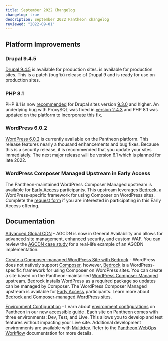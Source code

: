 ```yaml
---
title: September 2022 Changelog
changelog: true
description: September 2022 Pantheon changelog
reviewed: "2022-09-01"
---
```


## Platform Improvements

### Drupal 9.4.5

[Drupal 9.4.5](https://www.drupal.org/project/drupal/releases/9.4.5) is available for production sites. is available for production sites. This is a patch (bugfix) release of Drupal 9 and is ready for use on production sites.

### PHP 8.1

PHP 8.1 is now [recommended](https://pantheon.io/docs/php-versions) for Drupal sites version [9.3.0](https://www.drupal.org/docs/system-requirements/php-requirements#versions) and higher. An underlying bug with ProxySQL was fixed in [version 2.4.3](https://proxysql.com/blog/releasing-proxysql-v2-4-3/) and PHP 8.1 was updated on the platform to incorporate this fix.

### WordPress 6.0.2

[WordPress 6.0.2](https://wordpress.org/news/2022/08/wordpress-6-0-2-security-and-maintenance-release/) is currently available on the Pantheon platform. This release features nearly a thousand enhancements and bug fixes. Because this is a security release, it is recommended that you update your sites immediately. The next major release will be version 6.1 which is planned for late 2022.


### WordPress Composer Managed Upstream in Early Access

The Pantheon-maintained WordPress Composer Managed upstream is available for [Early Access](https://pantheon.io/docs/oss-support-levels#early-access) participants. This upstream leverages [Bedrock](https://roots.io/bedrock/), a WordPress-specific framework for using Composer on WordPress sites. Complete the [request form](https://docs.google.com/forms/d/e/1FAIpQLSe5WvxnzA7_U7B4clhhIYsPxI7DXkmQC-Y8J6pXmrbHYPzviw/viewform) if you are interested in participating in this Early Access offering.


## Documentation

[Advanced Global CDN](/guides/agcdn) - AGCDN is now in General Availability and allows for advanced site management, enhanced security, and custom WAF. You can review the [AGCDN case study](https://pantheon.io/blog/fight-cyberattacks-advanced-global-cdn) for a real-life example of an AGCDN implementation.

[Create a Composer-managed WordPress Site with Bedrock](/guides/wordpress-composer/pre-ga/wordpress-composer-managed) - WordPress does not natively support [Composer](https://getcomposer.org/), however, [Bedrock](https://roots.io/bedrock/) is a WordPress-specific framework for using Composer on WordPress sites. You can create a site based on the Pantheon-maintained [WordPress Composer Managed](https://github.com/pantheon-upstreams/pre-ga/wordpress-composer-managed) upstream. Bedrock installs WordPress as a required package so updates can be managed by Composer. The WordPress Composer Managed upstream is available for [Early Access](https://pantheon.io/docs/oss-support-levels#early-access) participants. Learn more about [Bedrock and Composer-managed WordPress sites](/guides/wordpress-composer/pre-ga/wordpress-composer-managed#more-resources).

[Environment Configuration](/guides/environment-configuration) - Learn about [environment configurations](/guides/environment-configuration#code-and-configuration-in-separate-environments) on Pantheon in our new accessible guide. Each site on Pantheon comes with three environments: Dev, Test, and Live. This allows you to develop and test features without impacting your Live site. Additional development environments are available with [Multidev](/guides/multidev). Refer to the [Pantheon WebOps Workflow](/pantheon-workflow) documentation for more details.


